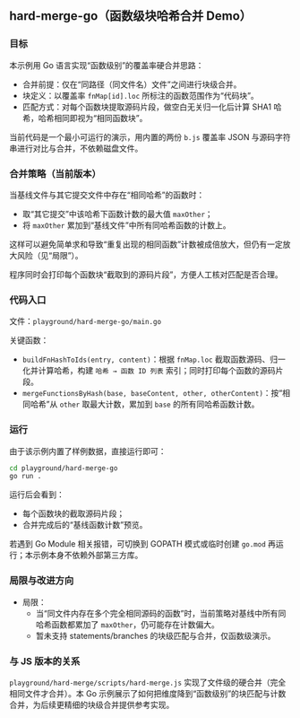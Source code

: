 ## hard-merge-go（函数级块哈希合并 Demo）

### 目标

本示例用 Go 语言实现“函数级别”的覆盖率硬合并思路：
- 合并前提：仅在“同路径（同文件名）文件”之间进行块级合并。
- 块定义：以覆盖率 `fnMap[id].loc` 所标注的函数范围作为“代码块”。
- 匹配方式：对每个函数块提取源码片段，做空白无关归一化后计算 SHA1 哈希，哈希相同即视为“相同函数块”。

当前代码是一个最小可运行的演示，用内置的两份 `b.js` 覆盖率 JSON 与源码字符串进行对比与合并，不依赖磁盘文件。

### 合并策略（当前版本）

当基线文件与其它提交文件中存在“相同哈希”的函数时：
- 取“其它提交”中该哈希下函数计数的最大值 `maxOther`；
- 将 `maxOther` 累加到“基线文件”中所有同哈希函数的计数上。

这样可以避免简单求和导致“重复出现的相同函数”计数被成倍放大，但仍有一定放大风险（见“局限”）。

程序同时会打印每个函数块“截取到的源码片段”，方便人工核对匹配是否合理。

### 代码入口

文件：`playground/hard-merge-go/main.go`

关键函数：
- `buildFnHashToIds(entry, content)`：根据 `fnMap.loc` 截取函数源码、归一化并计算哈希，构建 `哈希 → 函数 ID 列表` 索引；同时打印每个函数的源码片段。
- `mergeFunctionsByHash(base, baseContent, other, otherContent)`：按“相同哈希”从 `other` 取最大计数，累加到 `base` 的所有同哈希函数计数。

### 运行

由于该示例内置了样例数据，直接运行即可：

```bash
cd playground/hard-merge-go
go run .
```

运行后会看到：
- 每个函数块的截取源码片段；
- 合并完成后的“基线函数计数”预览。

若遇到 Go Module 相关报错，可切换到 GOPATH 模式或临时创建 `go.mod` 再运行；本示例本身不依赖外部第三方库。

### 局限与改进方向

- 局限：
  - 当“同文件内存在多个完全相同源码的函数”时，当前策略对基线中所有同哈希函数都累加了 `maxOther`，仍可能存在计数偏大。
  - 暂未支持 statements/branches 的块级匹配与合并，仅函数级演示。

### 与 JS 版本的关系

`playground/hard-merge/scripts/hard-merge.js` 实现了文件级的硬合并（完全相同文件才合并）。本 Go 示例展示了如何把维度降到“函数级别”的块匹配与计数合并，为后续更精细的块级合并提供参考实现。



